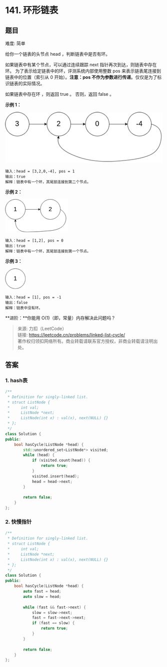 # 141. 环形链表

## 题目

难度: 简单

给你一个链表的头节点 head ，判断链表中是否有环。

如果链表中有某个节点，可以通过连续跟踪 next 指针再次到达，则链表中存在环。 为了表示给定链表中的环，评测系统内部使用整数 pos 来表示链表尾连接到链表中的位置（索引从 0 开始）。**注意：pos 不作为参数进行传递**。仅仅是为了标识链表的实际情况。

如果链表中存在环 ，则返回 true 。 否则，返回 false 。

**示例 1：**

![](image/image-20231022191328546.png)

```
输入：head = [3,2,0,-4], pos = 1
输出：true
解释：链表中有一个环，其尾部连接到第二个节点。

```

**示例 2：**

![](image/image-20231022191348570.png)

```
输入：head = [1,2], pos = 0
输出：true
解释：链表中有一个环，其尾部连接到第一个节点。

```

**示例 3：**

![](image/image-20231022191357227.png)

```
输入：head = [1], pos = -1
输出：false
解释：链表中没有环。

```

**进阶：**你能用 O(1)（即，常量）内存解决此问题吗？

> 来源: 力扣（LeetCode）  
> 链接: <https://leetcode.cn/problems/linked-list-cycle/>  
> 著作权归领扣网络所有。商业转载请联系官方授权，非商业转载请注明出处。

## 答案

### 1. hash表

```c++
/**
 * Definition for singly-linked list.
 * struct ListNode {
 *     int val;
 *     ListNode *next;
 *     ListNode(int x) : val(x), next(NULL) {}
 * };
 */
class Solution {
public:
    bool hasCycle(ListNode *head) {
        std::unordered_set<ListNode*> visited;
        while (head) {
            if (visited.count(head)) {
                return true;
            }
            visited.insert(head);
            head = head->next;
        }

        return false;
    }
};
```

### 2. 快慢指针

```c++
/**
 * Definition for singly-linked list.
 * struct ListNode {
 *     int val;
 *     ListNode *next;
 *     ListNode(int x) : val(x), next(NULL) {}
 * };
 */
class Solution {
public:
    bool hasCycle(ListNode *head) {
        auto fast = head;
        auto slow = head;

        while (fast && fast->next) {
            slow = slow->next;
            fast = fast->next->next;
            if (fast == slow) {
                return true;
            }
        }

        return false;
    }
};
```
